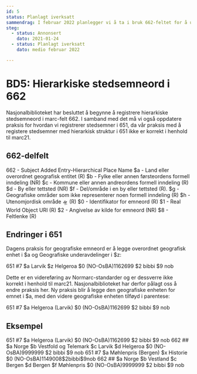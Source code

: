 ```yaml
---
id: 5
status: Planlagt iverksatt
sammendrag: I februar 2022 planlegger vi å ta i bruk 662-feltet for å uttrykke hierarkisk struktur i geografiske emner.
steg:
  - status: Annonsert
    dato: 2021-01-24
  - status: Planlagt iverksatt
    dato: medio februar 2022

---
```


# BD5: Hierarkiske stedsemneord i 662
<BdStatus/>

Nasjonalbiblioteket har besluttet å begynne å registrere hierarkiske stedsemneord i marc-felt 662. I samband med det må vi også oppdatere praksis for hvordan vi registrerer stedsemner i 651, da vår praksis med å registere stedsemner med hierarkisk struktur i 651 ikke er korrekt i henhold til marc21.

## 662-delfelt

662 - Subject Added Entry-Hierarchical Place Name 
$a - Land eller overordnet geografisk entitet (R)
$b - Fylke eller annen førsteordens formell inndeling (NR)
$c - Kommune eller annen andreordens formell inndeling (R)
$d - By eller tettsted (NR)
$f - Del/område i en by eller tettsted (R). 
$g - Geografiske områder som ikke representerer noen formell inndeling (R)
$h - Utenomjordisk område 🛸 (R)
$0 - Identifikator for emneord (R)
$1 - Real World Object URI (R)
$2 - Angivelse av kilde for emneord (NR)
$8 - Feltlenke (R)

## Endringer i 651

Dagens praksis for geografiske emneord er å legge overordnet geografisk enhet i $a og Geografiske underavdelinger i $z:

<marc>
651 #7 $a Larvik $z Helgeroa $0 (NO-OsBA)1162699 $2 bibbi $9 nob
</marc>

Dette er en videreføring av Normarc-standarder og er dessverre ikke korrekt i henhold til marc21. Nasjonalbiblioteket har derfor pålagt oss å endre praksis her. Ny praksis blir å legge den geografiske enheten for emnet i $a, med den videre geografiske enheten tilføyd i parentese:

<marc>
651 #7 $a Helgeroa (Larvik) $0 (NO-OsBA)1162699 $2 bibbi $9 nob
</marc>

## Eksempel

<marc>
651 #7 $a Helgeroa (Larvik) $0 (NO-OsBA)1162699 $2 bibbi $9 nob
662 ## $a Norge $b Vestfold og Telemark $c Larvik $d Helgeroa $0 (NO-OsBA)9999999 $2 bibbi $9 nob
</marc>

<marc>
651 #7 $a Møhlenpris (Bergen) $x Historie $0 (NO-OsBA)1149008$2bibbi$9nob
662 ## $a Norge $b Vestland $c Bergen $d Bergen $f Møhlenpris $0 (NO-OsBA)9999999 $2 bibbi $9 nob
</marc>
